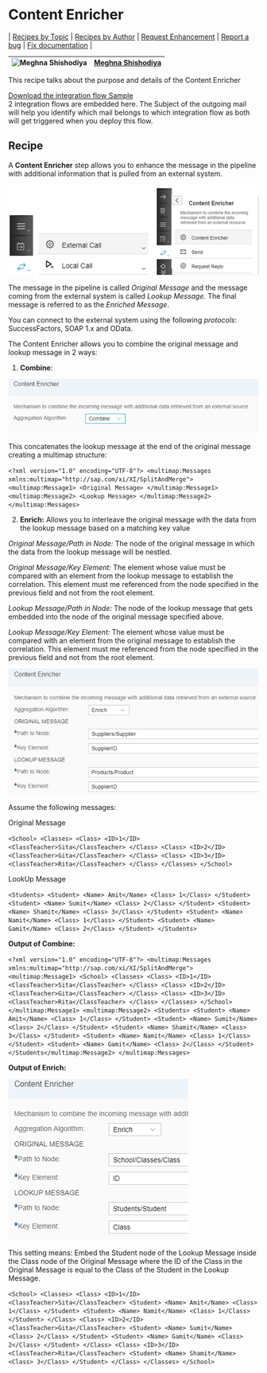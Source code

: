 # Content Enricher

\| [Recipes by Topic](../../readme.md ) \| [Recipes by Author](../../author.md ) \| [Request Enhancement](https://github.com/SAP-samples/cloud-integration-flow/issues/new?assignees=&labels=Recipe%20Fix,enhancement&template=recipe-request.md&title=Improve%20Content-Enricher ) \| [Report a bug](https://github.com/SAP-samples/cloud-integration-flow/issues/new?assignees=&labels=Recipe%20Fix,bug&template=bug_report.md&title=Issue%20with%20Content-Enricher ) \| [Fix documentation](https://github.com/SAP-samples/cloud-integration-flow/issues/new?assignees=&labels=Recipe%20Fix,documentation&template=bug_report.md&title=Docu%20fix%20Content-Enricher ) \|

![Meghna Shishodiya](https://github.com/author-profile.png?size=50 ) | [Meghna Shishodiya](https://github.com/author-profile ) |
----|----|

This recipe talks about the purpose and details of the Content Enricher

[Download the integration flow Sample](zip-file-name.zip)\
2 integration flows are embedded here. The Subject of the outgoing mail will help you identify which mail belongs to which integration flow as both will get triggered when you deploy this flow.

## Recipe


A **Content Enricher** step allows you to enhance the message in the pipeline with additional information that is pulled from an external system.

![FlowStep](FlowStep1.png)

The message in the pipeline is called *Original Message* and the message coming from the external system is called *Lookup Message*. The final message is referred to as the *Enriched Message*.

You can connect to the external system using the following *protocols*: SuccessFactors, SOAP 1.x and OData.

The Content Enricher allows you to combine the original message and lookup message in 2 ways:

1.	**Combine**:

  ![combine](combine.png)

  This concatenates the lookup message at the end of the original message creating a multimap structure:

`<?xml version="1.0" encoding="UTF-8"?>
<multimap:Messages xmlns:multimap="http://sap.com/xi/XI/SplitAndMerge">
<multimap:Message1>
<Original Message>
</multimap:Message1>
<multimap:Message2>
<Lookup Message>
</multimap:Message2>
</multimap:Messages>
`

2.	**Enrich:** Allows you to interleave the original message with the data from the lookup message based on a matching key value

  *Original Message/Path in Node:* The node of the original message in which the data from the lookup message will be nestled.

  *Original Message/Key Element:* The element whose value must be compared with an element from the lookup message to establish the correlation. This element must me referenced from the node specified in the previous field and not from the root element.

  *Lookup Message/Path in Node:* The node of the lookup message that gets embedded into the node of the original message specified above.

  *Lookup Message/Key Element:* The element whose value must be compared with an element from the original message to establish the correlation. This element must me referenced from the node specified in the previous field and not from the root element.

  ![Enrich](Enrich.png)

Assume the following messages:

Original Message

`<School>
  <Classes>
    <Class>
      <ID>1</ID>
      <ClassTeacher>Sita</ClassTeacher>
    </Class>
    <Class>
      <ID>2</ID>
      <ClassTeacher>Gita</ClassTeacher>
    </Class>
    <Class>
      <ID>3</ID>
      <ClassTeacher>Rita</ClassTeacher>
    </Class>
  </Classes>
</School>`

LookUp Message

`<Students>
  <Student>
    <Name> Amit</Name>
    <Class> 1</Class>
  </Student>
  <Student>
    <Name> Sumit</Name>
    <Class> 2</Class>
  </Student>
  <Student>
    <Name> Shamit</Name>
    <Class> 3</Class>
  </Student>
  <Student>
    <Name> Namit</Name>
    <Class> 1</Class>
  </Student>
  <Student>
    <Name> Gamit</Name>
    <Class> 2</Class>
  </Student>
</Students>`

**Output of Combine:**

`<?xml version="1.0" encoding="UTF-8"?>
<multimap:Messages xmlns:multimap="http://sap.com/xi/XI/SplitAndMerge">
<multimap:Message1>
<School>
  <Classes>
    <Class>
      <ID>1</ID>
      <ClassTeacher>Sita</ClassTeacher>
    </Class>
    <Class>
      <ID>2</ID>
      <ClassTeacher>Gita</ClassTeacher>
    </Class>
    <Class>
      <ID>3</ID>
      <ClassTeacher>Rita</ClassTeacher>
    </Class>
  </Classes>
</School></multimap:Message1>
<multimap:Message2>
<Students>
  <Student>
    <Name> Amit</Name>
    <Class> 1</Class>
  </Student>
  <Student>
    <Name> Sumit</Name>
    <Class> 2</Class>
  </Student>
  <Student>
    <Name> Shamit</Name>
    <Class> 3</Class>
  </Student>
  <Student>
    <Name> Namit</Name>
    <Class> 1</Class>
  </Student>
  <Student>
    <Name> Gamit</Name>
    <Class> 2</Class>
  </Student>
</Students</multimap:Message2>
</multimap:Messages>
`

**Output of Enrich:**

![enrich1](enrich1.png)

This setting means: Embed the Student node of the Lookup Message inside the Class node of the Original Message where the ID of the Class in the Original Message is equal to the Class of the Student in the Lookup Message.

`<School>
  <Classes>
    <Class>
      <ID>1</ID>
      <ClassTeacher>Sita</ClassTeacher>
      <Student>
        <Name> Amit</Name>
        <Class> 1</Class>
      </Student>
      <Student>
        <Name> Namit</Name>
        <Class> 1</Class>
      </Student>
    </Class>
    <Class>
      <ID>2</ID>
      <ClassTeacher>Gita</ClassTeacher>
      <Student>
        <Name> Sumit</Name>
        <Class> 2</Class>
      </Student>
      <Student>
        <Name> Gamit</Name>
        <Class> 2</Class>
      </Student>
    </Class>
    <Class>
      <ID>3</ID>
      <ClassTeacher>Rita</ClassTeacher>
      <Student>
        <Name> Shamit</Name>
        <Class> 3</Class>
    	</Student>
    </Class>
  </Classes>
</School>`

